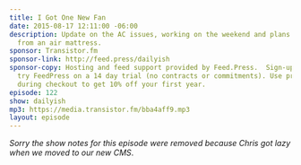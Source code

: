 ```yaml
---
title: I Got One New Fan
date: 2015-08-17 12:11:00 -06:00
description: Update on the AC issues, working on the weekend and plans to podcast
  from an air mattress.
sponsor: Transistor.fm
sponsor-link: http://feed.press/dailyish
sponsor-copy: Hosting and feed support provided by Feed.Press.  Sign-up today and
  try FeedPress on a 14 day trial (no contracts or commitments). Use promo code "dailyish"
  during checkout to get 10% off your first year.
episode: 122
show: dailyish
mp3: https://media.transistor.fm/bba4aff9.mp3
layout: episode
---
```


<em>Sorry the show notes for this episode were removed because Chris got lazy when we moved to our new CMS</em>.
